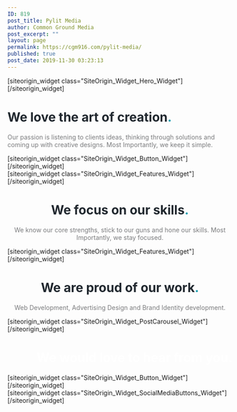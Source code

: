 ```yaml
---
ID: 819
post_title: Pylit Media
author: Common Ground Media
post_excerpt: ""
layout: page
permalink: https://cgm916.com/pylit-media/
published: true
post_date: 2019-11-30 03:23:13
---
```

<div id="pl-819"  class="panel-layout" ><div id="pg-819-0"  class="panel-grid panel-has-style"  data-style="{&quot;row_css&quot;:&quot;height: 400px;&quot;,&quot;mobile_css&quot;:&quot;height: 400px;&quot;,&quot;background_image_attachment&quot;:false,&quot;background_display&quot;:&quot;tile&quot;,&quot;lsow_dark_bg&quot;:&quot;&quot;,&quot;bottom_margin&quot;:&quot;0px&quot;,&quot;row_stretch&quot;:&quot;full-stretched&quot;,&quot;cell_alignment&quot;:&quot;flex-start&quot;,&quot;iw-visible-screen&quot;:&quot;iw-all&quot;,&quot;iw-visible-layout&quot;:&quot;iw-all&quot;}" ><div class="siteorigin-panels-stretch panel-row-style panel-row-style-for-819-0" data-stretch-type="full-stretched" ><div id="pgc-819-0-0"  class="panel-grid-cell"  data-weight="1" ><div id="panel-819-0-0-0" class="so-panel widget widget_sow-hero panel-first-child panel-last-child" data-index="0" data-style="{&quot;background_image_attachment&quot;:false,&quot;background_display&quot;:&quot;tile&quot;,&quot;iw-visible-screen&quot;:&quot;iw-all&quot;,&quot;iw-visible-layout&quot;:&quot;iw-all&quot;}" >[siteorigin_widget class="SiteOrigin_Widget_Hero_Widget"]<input type="hidden" value="{&quot;instance&quot;:{&quot;frames&quot;:[{&quot;content&quot;:&quot;&lt;h1 style=\&quot;text-align: center; font-size: 30px;\&quot;&gt;Pylit Media&lt;\/h1&gt;\n&lt;p style=\&quot;text-align: center;\&quot;&gt;Precision. Quality. Finesse.&lt;\/p&gt;&quot;,&quot;content_selected_editor&quot;:&quot;html&quot;,&quot;background&quot;:{&quot;image&quot;:826,&quot;image_fallback&quot;:&quot;https:\/\/layouts.siteorigin.com\/wp-content\/uploads\/2015\/09\/smart-watch-821557_1920.jpg#1920x1279&quot;,&quot;size&quot;:&quot;medium_large&quot;,&quot;image_type&quot;:&quot;cover&quot;,&quot;opacity&quot;:70,&quot;color&quot;:&quot;#333333&quot;,&quot;url&quot;:&quot;&quot;,&quot;so_field_container_state&quot;:&quot;open&quot;,&quot;new_window&quot;:false,&quot;videos&quot;:[]},&quot;buttons&quot;:[]}],&quot;controls&quot;:{&quot;speed&quot;:800,&quot;timeout&quot;:8000,&quot;nav_color_hex&quot;:&quot;#FFFFFF&quot;,&quot;nav_style&quot;:&quot;thin&quot;,&quot;nav_size&quot;:25,&quot;so_field_container_state&quot;:&quot;open&quot;,&quot;nav_always_show_mobile&quot;:false,&quot;swipe&quot;:false,&quot;background_video_mobile&quot;:false},&quot;design&quot;:{&quot;height&quot;:&quot;400px&quot;,&quot;height_unit&quot;:&quot;px&quot;,&quot;height_responsive&quot;:&quot;200px&quot;,&quot;height_responsive_unit&quot;:&quot;px&quot;,&quot;padding&quot;:&quot;350px&quot;,&quot;padding_unit&quot;:&quot;px&quot;,&quot;extra_top_padding&quot;:false,&quot;extra_top_padding_unit&quot;:&quot;px&quot;,&quot;padding_sides&quot;:&quot;20px&quot;,&quot;padding_sides_unit&quot;:&quot;px&quot;,&quot;width&quot;:&quot;1280px&quot;,&quot;width_unit&quot;:&quot;px&quot;,&quot;heading_font&quot;:&quot;&quot;,&quot;heading_color&quot;:false,&quot;heading_size&quot;:&quot;22pt&quot;,&quot;heading_size_unit&quot;:&quot;pt&quot;,&quot;fittext_compressor&quot;:0,&quot;heading_shadow&quot;:50,&quot;text_color&quot;:false,&quot;text_size&quot;:&quot;16pt&quot;,&quot;text_size_unit&quot;:&quot;pt&quot;,&quot;text_font&quot;:&quot;&quot;,&quot;text_shadow&quot;:0,&quot;link_color&quot;:false,&quot;link_color_hover&quot;:false,&quot;so_field_container_state&quot;:&quot;open&quot;,&quot;fittext&quot;:false},&quot;_sow_form_id&quot;:&quot;12355539875dedb1827bb85575575439&quot;,&quot;_sow_form_timestamp&quot;:&quot;1575859345253&quot;,&quot;so_sidebar_emulator_id&quot;:&quot;sow-hero-81910000&quot;,&quot;option_name&quot;:&quot;widget_sow-hero&quot;},&quot;args&quot;:{&quot;before_widget&quot;:&quot;&lt;div id=\&quot;panel-819-0-0-0\&quot; class=\&quot;so-panel widget widget_sow-hero panel-first-child panel-last-child\&quot; data-index=\&quot;0\&quot; data-style=\&quot;{&amp;quot;background_image_attachment&amp;quot;:false,&amp;quot;background_display&amp;quot;:&amp;quot;tile&amp;quot;,&amp;quot;iw-visible-screen&amp;quot;:&amp;quot;iw-all&amp;quot;,&amp;quot;iw-visible-layout&amp;quot;:&amp;quot;iw-all&amp;quot;}\&quot; &gt;&quot;,&quot;after_widget&quot;:&quot;&lt;\/div&gt;&quot;,&quot;before_title&quot;:&quot;&lt;h3 class=\&quot;widget-title\&quot;&gt;&quot;,&quot;after_title&quot;:&quot;&lt;\/h3&gt;&quot;,&quot;widget_id&quot;:&quot;widget-0-0-0&quot;}}" />[/siteorigin_widget]</div></div></div></div><div id="pg-819-1"  class="panel-grid panel-has-style"  data-style="{&quot;background_display&quot;:&quot;tile&quot;,&quot;lsow_dark_bg&quot;:&quot;&quot;,&quot;bottom_margin&quot;:&quot;0px&quot;,&quot;row_stretch&quot;:&quot;full&quot;}" ><div class="siteorigin-panels-stretch panel-row-style panel-row-style-for-819-1" data-stretch-type="full" ><div id="pgc-819-1-0"  class="panel-grid-cell"  data-weight="0.6" ><div id="panel-819-1-0-0" class="so-panel widget widget_sow-editor panel-first-child panel-last-child" data-index="1" data-style="{&quot;padding&quot;:&quot;20px 0px&quot;,&quot;background_display&quot;:&quot;tile&quot;}" ><div class="panel-widget-style panel-widget-style-for-819-1-0-0" ><div class="so-widget-sow-editor so-widget-sow-editor-base">
<div class="siteorigin-widget-tinymce textwidget">
	<h1><span style="color: #21282f;">We love the art of creation<span style="color: #1b9cae;">.</span></span></h1><p><span style="color: #7b7c7e;">Our passion is listening to clients ideas, thinking through solutions and coming up with creative designs. Most Importantly, we keep it simple.</span></p></div>
</div></div></div></div><div id="pgc-819-1-1"  class="panel-grid-cell"  data-weight="0.4" ><div id="panel-819-1-1-0" class="so-panel widget widget_sow-button panel-first-child panel-last-child" data-index="2" data-style="{&quot;padding&quot;:&quot;70px 0px 0px 0px&quot;,&quot;background_display&quot;:&quot;tile&quot;}" ><div class="panel-widget-style panel-widget-style-for-819-1-1-0" >[siteorigin_widget class="SiteOrigin_Widget_Button_Widget"]<input type="hidden" value="{&quot;instance&quot;:{&quot;text&quot;:&quot;Find out more about our methods&quot;,&quot;url&quot;:&quot;&quot;,&quot;button_icon&quot;:{&quot;icon_selected&quot;:&quot;&quot;,&quot;icon_color&quot;:false,&quot;icon&quot;:0,&quot;icon_placement&quot;:&quot;left&quot;},&quot;design&quot;:{&quot;align&quot;:&quot;center&quot;,&quot;theme&quot;:&quot;wire&quot;,&quot;button_color&quot;:&quot;#1b9cae&quot;,&quot;text_color&quot;:false,&quot;hover&quot;:true,&quot;font_size&quot;:&quot;1&quot;,&quot;rounding&quot;:&quot;0.5&quot;,&quot;padding&quot;:&quot;1&quot;,&quot;width&quot;:false,&quot;font&quot;:&quot;default&quot;},&quot;attributes&quot;:{&quot;id&quot;:&quot;&quot;,&quot;title&quot;:&quot;&quot;,&quot;onclick&quot;:&quot;&quot;,&quot;classes&quot;:&quot;&quot;,&quot;rel&quot;:&quot;&quot;},&quot;new_window&quot;:false,&quot;so_sidebar_emulator_id&quot;:&quot;sow-button-81910002&quot;,&quot;option_name&quot;:&quot;widget_sow-button&quot;},&quot;args&quot;:{&quot;before_widget&quot;:&quot;&lt;div id=\&quot;panel-819-1-1-0\&quot; class=\&quot;so-panel widget widget_sow-button panel-first-child panel-last-child\&quot; data-index=\&quot;2\&quot; data-style=\&quot;{&amp;quot;padding&amp;quot;:&amp;quot;70px 0px 0px 0px&amp;quot;,&amp;quot;background_display&amp;quot;:&amp;quot;tile&amp;quot;}\&quot; &gt;&lt;div class=\&quot;panel-widget-style panel-widget-style-for-819-1-1-0\&quot; &gt;&quot;,&quot;after_widget&quot;:&quot;&lt;\/div&gt;&lt;\/div&gt;&quot;,&quot;before_title&quot;:&quot;&lt;h3 class=\&quot;widget-title\&quot;&gt;&quot;,&quot;after_title&quot;:&quot;&lt;\/h3&gt;&quot;,&quot;widget_id&quot;:&quot;widget-1-1-0&quot;}}" />[/siteorigin_widget]</div></div></div></div></div><div id="pg-819-2"  class="panel-grid panel-has-style"  data-style="{&quot;background_display&quot;:&quot;tile&quot;,&quot;lsow_dark_bg&quot;:&quot;&quot;,&quot;bottom_margin&quot;:&quot;100px&quot;,&quot;row_stretch&quot;:&quot;full&quot;}" ><div class="siteorigin-panels-stretch panel-row-style panel-row-style-for-819-2" data-stretch-type="full" ><div id="pgc-819-2-0"  class="panel-grid-cell"  data-weight="1" ><div id="panel-819-2-0-0" class="so-panel widget widget_sow-features panel-first-child panel-last-child" data-index="3" data-style="{&quot;background_image_attachment&quot;:false,&quot;background_display&quot;:&quot;tile&quot;}" >[siteorigin_widget class="SiteOrigin_Widget_Features_Widget"]<input type="hidden" value="{&quot;instance&quot;:{&quot;features&quot;:[{&quot;container_color&quot;:&quot;#ffffff&quot;,&quot;container_position&quot;:&quot;top&quot;,&quot;icon&quot;:&quot;elegantline-heart&quot;,&quot;icon_title&quot;:&quot;&quot;,&quot;icon_color&quot;:&quot;#1b9cae&quot;,&quot;icon_image&quot;:0,&quot;icon_image_size&quot;:&quot;full&quot;,&quot;title&quot;:&quot;Listen&quot;,&quot;text&quot;:&quot;&quot;,&quot;text_selected_editor&quot;:&quot;tinymce&quot;,&quot;more_text&quot;:&quot;&quot;,&quot;more_url&quot;:&quot;&quot;},{&quot;container_color&quot;:&quot;#ffffff&quot;,&quot;container_position&quot;:&quot;top&quot;,&quot;icon&quot;:&quot;elegantline-lightbulb&quot;,&quot;icon_title&quot;:&quot;&quot;,&quot;icon_color&quot;:&quot;#1b9cae&quot;,&quot;icon_image&quot;:0,&quot;icon_image_size&quot;:&quot;full&quot;,&quot;title&quot;:&quot;Think&quot;,&quot;text&quot;:&quot;&quot;,&quot;text_selected_editor&quot;:&quot;tinymce&quot;,&quot;more_text&quot;:&quot;&quot;,&quot;more_url&quot;:&quot;&quot;},{&quot;container_color&quot;:&quot;#ffffff&quot;,&quot;container_position&quot;:&quot;top&quot;,&quot;icon&quot;:&quot;elegantline-linegraph&quot;,&quot;icon_title&quot;:&quot;&quot;,&quot;icon_color&quot;:&quot;#1b9cae&quot;,&quot;icon_image&quot;:0,&quot;icon_image_size&quot;:&quot;full&quot;,&quot;title&quot;:&quot;Design&quot;,&quot;text&quot;:&quot;&quot;,&quot;text_selected_editor&quot;:&quot;tinymce&quot;,&quot;more_text&quot;:&quot;&quot;,&quot;more_url&quot;:&quot;&quot;},{&quot;container_color&quot;:&quot;#ffffff&quot;,&quot;container_position&quot;:&quot;top&quot;,&quot;icon&quot;:&quot;elegantline-refresh&quot;,&quot;icon_title&quot;:&quot;&quot;,&quot;icon_color&quot;:&quot;#1b9cae&quot;,&quot;icon_image&quot;:0,&quot;icon_image_size&quot;:&quot;full&quot;,&quot;title&quot;:&quot;Refine&quot;,&quot;text&quot;:&quot;&quot;,&quot;text_selected_editor&quot;:&quot;tinymce&quot;,&quot;more_text&quot;:&quot;&quot;,&quot;more_url&quot;:&quot;&quot;}],&quot;fonts&quot;:{&quot;title_options&quot;:{&quot;font&quot;:&quot;default&quot;,&quot;size&quot;:false,&quot;size_unit&quot;:&quot;px&quot;,&quot;color&quot;:false,&quot;so_field_container_state&quot;:&quot;closed&quot;},&quot;text_options&quot;:{&quot;font&quot;:&quot;default&quot;,&quot;size&quot;:false,&quot;size_unit&quot;:&quot;px&quot;,&quot;color&quot;:false,&quot;so_field_container_state&quot;:&quot;closed&quot;},&quot;more_text_options&quot;:{&quot;font&quot;:&quot;default&quot;,&quot;size&quot;:false,&quot;size_unit&quot;:&quot;px&quot;,&quot;color&quot;:false,&quot;so_field_container_state&quot;:&quot;closed&quot;},&quot;so_field_container_state&quot;:&quot;closed&quot;},&quot;container_shape&quot;:&quot;round&quot;,&quot;container_size&quot;:&quot;48px&quot;,&quot;container_size_unit&quot;:&quot;px&quot;,&quot;icon_size&quot;:&quot;48px&quot;,&quot;icon_size_unit&quot;:&quot;px&quot;,&quot;per_row&quot;:4,&quot;responsive&quot;:true,&quot;_sow_form_id&quot;:&quot;590986a8242ff&quot;,&quot;title_link&quot;:false,&quot;icon_link&quot;:false,&quot;new_window&quot;:false,&quot;icon_size_custom&quot;:false,&quot;so_sidebar_emulator_id&quot;:&quot;sow-features-81910003&quot;,&quot;option_name&quot;:&quot;widget_sow-features&quot;},&quot;args&quot;:{&quot;before_widget&quot;:&quot;&lt;div id=\&quot;panel-819-2-0-0\&quot; class=\&quot;so-panel widget widget_sow-features panel-first-child panel-last-child\&quot; data-index=\&quot;3\&quot; data-style=\&quot;{&amp;quot;background_image_attachment&amp;quot;:false,&amp;quot;background_display&amp;quot;:&amp;quot;tile&amp;quot;}\&quot; &gt;&quot;,&quot;after_widget&quot;:&quot;&lt;\/div&gt;&quot;,&quot;before_title&quot;:&quot;&lt;h3 class=\&quot;widget-title\&quot;&gt;&quot;,&quot;after_title&quot;:&quot;&lt;\/h3&gt;&quot;,&quot;widget_id&quot;:&quot;widget-2-0-0&quot;}}" />[/siteorigin_widget]</div></div></div></div><div id="pg-819-3"  class="panel-grid panel-has-style"  data-style="{&quot;padding&quot;:&quot;0px 0px 100px 0px&quot;,&quot;background&quot;:&quot;#f5f6f7&quot;,&quot;background_display&quot;:&quot;tile&quot;,&quot;lsow_dark_bg&quot;:&quot;&quot;,&quot;bottom_margin&quot;:&quot;0px&quot;,&quot;row_stretch&quot;:&quot;full&quot;}" ><div class="siteorigin-panels-stretch panel-row-style panel-row-style-for-819-3" data-stretch-type="full" ><div id="pgc-819-3-0"  class="panel-grid-cell"  data-weight="1" ><div id="panel-819-3-0-0" class="so-panel widget widget_sow-editor panel-first-child" data-index="4" data-style="{&quot;padding&quot;:&quot;20px 0px&quot;,&quot;background_display&quot;:&quot;tile&quot;}" ><div class="panel-widget-style panel-widget-style-for-819-3-0-0" ><div class="so-widget-sow-editor so-widget-sow-editor-base">
<div class="siteorigin-widget-tinymce textwidget">
	<h1 style="text-align: center;"><span style="color: #21282f;">We focus on our skills<span style="color: #1b9cae;">.</span></span></h1><p style="text-align: center;"><span style="color: #7b7c7e;">We know our core strengths, stick to our guns and hone our skills. Most Importantly, we stay focused.</span></p></div>
</div></div></div><div id="panel-819-3-0-1" class="so-panel widget widget_sow-features panel-last-child" data-index="5" data-style="{&quot;background_display&quot;:&quot;tile&quot;}" >[siteorigin_widget class="SiteOrigin_Widget_Features_Widget"]<input type="hidden" value="{&quot;instance&quot;:{&quot;features&quot;:[{&quot;container_color&quot;:&quot;#f5f6f7&quot;,&quot;icon&quot;:&quot;elegantline-mobile&quot;,&quot;icon_color&quot;:&quot;#21282f&quot;,&quot;icon_image&quot;:0,&quot;title&quot;:&quot;INTERFACE DESIGN&quot;,&quot;text&quot;:&quot;Focused on cross platform design to ensure a seamless customer experience&quot;,&quot;more_text&quot;:&quot;&quot;,&quot;more_url&quot;:&quot;&quot;,&quot;container_position&quot;:&quot;top&quot;,&quot;icon_title&quot;:&quot;&quot;,&quot;icon_image_size&quot;:false},{&quot;container_color&quot;:&quot;#f5f6f7&quot;,&quot;icon&quot;:&quot;elegantline-tools&quot;,&quot;icon_color&quot;:&quot;#21282f&quot;,&quot;icon_image&quot;:0,&quot;title&quot;:&quot;UX DESIGN&quot;,&quot;text&quot;:&quot;Skilled at creating unique custom interfaces for an unparalleled user interest&quot;,&quot;more_text&quot;:&quot;&quot;,&quot;more_url&quot;:&quot;&quot;,&quot;container_position&quot;:&quot;top&quot;,&quot;icon_title&quot;:&quot;&quot;,&quot;icon_image_size&quot;:false},{&quot;container_color&quot;:&quot;#f5f6f7&quot;,&quot;icon&quot;:&quot;elegantline-phone&quot;,&quot;icon_color&quot;:&quot;#21282f&quot;,&quot;icon_image&quot;:0,&quot;title&quot;:&quot;MOBILE APPS&quot;,&quot;text&quot;:&quot;Extensive experience in both iOS and Android APP Development&quot;,&quot;more_text&quot;:&quot;&quot;,&quot;more_url&quot;:&quot;&quot;,&quot;container_position&quot;:&quot;top&quot;,&quot;icon_title&quot;:&quot;&quot;,&quot;icon_image_size&quot;:false}],&quot;container_shape&quot;:&quot;round&quot;,&quot;container_size&quot;:&quot;168px&quot;,&quot;icon_size&quot;:&quot;72px&quot;,&quot;per_row&quot;:3,&quot;responsive&quot;:true,&quot;title_link&quot;:false,&quot;icon_link&quot;:false,&quot;new_window&quot;:false,&quot;fonts&quot;:{&quot;title_options&quot;:{&quot;font&quot;:&quot;default&quot;,&quot;size&quot;:false,&quot;color&quot;:false},&quot;text_options&quot;:{&quot;font&quot;:&quot;default&quot;,&quot;size&quot;:false,&quot;color&quot;:false},&quot;more_text_options&quot;:{&quot;font&quot;:&quot;default&quot;,&quot;size&quot;:false,&quot;color&quot;:false}},&quot;icon_size_custom&quot;:false,&quot;so_sidebar_emulator_id&quot;:&quot;sow-features-81910005&quot;,&quot;option_name&quot;:&quot;widget_sow-features&quot;},&quot;args&quot;:{&quot;before_widget&quot;:&quot;&lt;div id=\&quot;panel-819-3-0-1\&quot; class=\&quot;so-panel widget widget_sow-features panel-last-child\&quot; data-index=\&quot;5\&quot; data-style=\&quot;{&amp;quot;background_display&amp;quot;:&amp;quot;tile&amp;quot;}\&quot; &gt;&quot;,&quot;after_widget&quot;:&quot;&lt;\/div&gt;&quot;,&quot;before_title&quot;:&quot;&lt;h3 class=\&quot;widget-title\&quot;&gt;&quot;,&quot;after_title&quot;:&quot;&lt;\/h3&gt;&quot;,&quot;widget_id&quot;:&quot;widget-3-0-1&quot;}}" />[/siteorigin_widget]</div></div></div></div><div id="pg-819-4"  class="panel-grid panel-has-style"  data-style="{&quot;background_display&quot;:&quot;tile&quot;,&quot;lsow_dark_bg&quot;:&quot;&quot;,&quot;bottom_margin&quot;:&quot;65px&quot;,&quot;row_stretch&quot;:&quot;full&quot;}" ><div class="siteorigin-panels-stretch panel-row-style panel-row-style-for-819-4" data-stretch-type="full" ><div id="pgc-819-4-0"  class="panel-grid-cell"  data-weight="1" ><div id="panel-819-4-0-0" class="so-panel widget widget_sow-editor panel-first-child panel-last-child" data-index="6" data-style="{&quot;padding&quot;:&quot;20px 0px&quot;,&quot;background_display&quot;:&quot;tile&quot;}" ><div class="panel-widget-style panel-widget-style-for-819-4-0-0" ><div class="so-widget-sow-editor so-widget-sow-editor-base">
<div class="siteorigin-widget-tinymce textwidget">
	<h1 style="text-align: center;"><span style="color: #21282f;">We are proud of our work<span style="color: #1b9cae;">.</span></span></h1><p style="text-align: center;"><span style="color: #7b7c7e;">Web Development, Advertising Design and Brand Identity development.</span></p></div>
</div></div></div></div></div></div><div id="pg-819-5"  class="panel-grid panel-has-style"  data-style="{&quot;padding&quot;:&quot;0px 0px 100px 0px&quot;,&quot;background_display&quot;:&quot;tile&quot;,&quot;lsow_dark_bg&quot;:&quot;&quot;}" ><div class="panel-row-style panel-row-style-for-819-5" ><div id="pgc-819-5-0"  class="panel-grid-cell"  data-weight="1" ><div id="panel-819-5-0-0" class="so-panel widget widget_sow-post-carousel panel-first-child panel-last-child" data-index="7" data-style="{&quot;padding&quot;:&quot;0px&quot;,&quot;background_display&quot;:&quot;tile&quot;}" ><div class="panel-widget-style panel-widget-style-for-819-5-0-0" >[siteorigin_widget class="SiteOrigin_Widget_PostCarousel_Widget"]<input type="hidden" value="{&quot;instance&quot;:{&quot;title&quot;:&quot;&quot;,&quot;posts&quot;:&quot;&quot;,&quot;default_thumbnail&quot;:0,&quot;image_size&quot;:&quot;sow-carousel-default&quot;,&quot;so_sidebar_emulator_id&quot;:&quot;sow-post-carousel-81910007&quot;,&quot;option_name&quot;:&quot;widget_sow-post-carousel&quot;},&quot;args&quot;:{&quot;before_widget&quot;:&quot;&lt;div id=\&quot;panel-819-5-0-0\&quot; class=\&quot;so-panel widget widget_sow-post-carousel panel-first-child panel-last-child\&quot; data-index=\&quot;7\&quot; data-style=\&quot;{&amp;quot;padding&amp;quot;:&amp;quot;0px&amp;quot;,&amp;quot;background_display&amp;quot;:&amp;quot;tile&amp;quot;}\&quot; &gt;&lt;div class=\&quot;panel-widget-style panel-widget-style-for-819-5-0-0\&quot; &gt;&quot;,&quot;after_widget&quot;:&quot;&lt;\/div&gt;&lt;\/div&gt;&quot;,&quot;before_title&quot;:&quot;&lt;h3 class=\&quot;widget-title\&quot;&gt;&quot;,&quot;after_title&quot;:&quot;&lt;\/h3&gt;&quot;,&quot;widget_id&quot;:&quot;widget-5-0-0&quot;}}" />[/siteorigin_widget]</div></div></div></div></div><div id="pg-819-6"  class="panel-grid panel-has-style"  data-style="{&quot;padding&quot;:&quot;0px 0px 25px 0px&quot;,&quot;background&quot;:&quot;#1a3538&quot;,&quot;background_display&quot;:&quot;tile&quot;,&quot;lsow_dark_bg&quot;:&quot;&quot;,&quot;bottom_margin&quot;:&quot;0px&quot;,&quot;row_stretch&quot;:&quot;full&quot;}" ><div class="siteorigin-panels-stretch panel-row-style panel-row-style-for-819-6" data-stretch-type="full" ><div id="pgc-819-6-0"  class="panel-grid-cell"  data-weight="0.6" ><div id="panel-819-6-0-0" class="so-panel widget widget_sow-editor panel-first-child panel-last-child" data-index="8" data-style="{&quot;padding&quot;:&quot;20px 0px&quot;,&quot;background_display&quot;:&quot;tile&quot;}" ><div class="panel-widget-style panel-widget-style-for-819-6-0-0" ><div class="so-widget-sow-editor so-widget-sow-editor-base">
<div class="siteorigin-widget-tinymce textwidget">
	<h1 style="text-align: right;"><span style="color: #ffffff;">We would love to hear from you.</span></h1></div>
</div></div></div></div><div id="pgc-819-6-1"  class="panel-grid-cell"  data-weight="0.4" ><div id="panel-819-6-1-0" class="so-panel widget widget_sow-button panel-first-child panel-last-child" data-index="9" data-style="{&quot;padding&quot;:&quot;35px 0px 0px 0px&quot;,&quot;background_display&quot;:&quot;tile&quot;}" ><div class="panel-widget-style panel-widget-style-for-819-6-1-0" >[siteorigin_widget class="SiteOrigin_Widget_Button_Widget"]<input type="hidden" value="{&quot;instance&quot;:{&quot;text&quot;:&quot;Get in touch&quot;,&quot;url&quot;:&quot;&quot;,&quot;button_icon&quot;:{&quot;icon_selected&quot;:&quot;&quot;,&quot;icon_color&quot;:false,&quot;icon&quot;:0,&quot;icon_placement&quot;:&quot;left&quot;},&quot;design&quot;:{&quot;align&quot;:&quot;left&quot;,&quot;theme&quot;:&quot;wire&quot;,&quot;button_color&quot;:&quot;#ffffff&quot;,&quot;text_color&quot;:&quot;#1a3538&quot;,&quot;hover&quot;:true,&quot;font_size&quot;:&quot;1&quot;,&quot;rounding&quot;:&quot;0.5&quot;,&quot;padding&quot;:&quot;1&quot;,&quot;width&quot;:false,&quot;font&quot;:&quot;default&quot;},&quot;attributes&quot;:{&quot;id&quot;:&quot;&quot;,&quot;title&quot;:&quot;&quot;,&quot;onclick&quot;:&quot;&quot;,&quot;classes&quot;:&quot;&quot;,&quot;rel&quot;:&quot;&quot;},&quot;new_window&quot;:false,&quot;so_sidebar_emulator_id&quot;:&quot;sow-button-81910009&quot;,&quot;option_name&quot;:&quot;widget_sow-button&quot;},&quot;args&quot;:{&quot;before_widget&quot;:&quot;&lt;div id=\&quot;panel-819-6-1-0\&quot; class=\&quot;so-panel widget widget_sow-button panel-first-child panel-last-child\&quot; data-index=\&quot;9\&quot; data-style=\&quot;{&amp;quot;padding&amp;quot;:&amp;quot;35px 0px 0px 0px&amp;quot;,&amp;quot;background_display&amp;quot;:&amp;quot;tile&amp;quot;}\&quot; &gt;&lt;div class=\&quot;panel-widget-style panel-widget-style-for-819-6-1-0\&quot; &gt;&quot;,&quot;after_widget&quot;:&quot;&lt;\/div&gt;&lt;\/div&gt;&quot;,&quot;before_title&quot;:&quot;&lt;h3 class=\&quot;widget-title\&quot;&gt;&quot;,&quot;after_title&quot;:&quot;&lt;\/h3&gt;&quot;,&quot;widget_id&quot;:&quot;widget-6-1-0&quot;}}" />[/siteorigin_widget]</div></div></div></div></div><div id="pg-819-7"  class="panel-grid panel-has-style"  data-style="{&quot;padding&quot;:&quot;0px 0px 100px 0px&quot;,&quot;background&quot;:&quot;#1a3538&quot;,&quot;background_display&quot;:&quot;tile&quot;,&quot;lsow_dark_bg&quot;:&quot;&quot;,&quot;bottom_margin&quot;:&quot;0px&quot;,&quot;row_stretch&quot;:&quot;full&quot;}" ><div class="siteorigin-panels-stretch panel-row-style panel-row-style-for-819-7" data-stretch-type="full" ><div id="pgc-819-7-0"  class="panel-grid-cell"  data-weight="1" ><div id="panel-819-7-0-0" class="so-panel widget widget_sow-social-media-buttons panel-first-child panel-last-child" data-index="10" data-style="{&quot;background_display&quot;:&quot;tile&quot;}" >[siteorigin_widget class="SiteOrigin_Widget_SocialMediaButtons_Widget"]<input type="hidden" value="{&quot;instance&quot;:{&quot;networks&quot;:[{&quot;name&quot;:&quot;facebook&quot;,&quot;url&quot;:&quot;https:\/\/www.facebook.com\/&quot;,&quot;icon_color&quot;:&quot;#ffffff&quot;,&quot;button_color&quot;:&quot;#ffffff&quot;,&quot;icon_title&quot;:&quot;&quot;},{&quot;name&quot;:&quot;twitter&quot;,&quot;url&quot;:&quot;https:\/\/twitter.com\/&quot;,&quot;icon_color&quot;:&quot;#ffffff&quot;,&quot;button_color&quot;:&quot;#ffffff&quot;,&quot;icon_title&quot;:&quot;&quot;},{&quot;name&quot;:&quot;linkedin&quot;,&quot;url&quot;:&quot;https:\/\/www.linkedin.com\/&quot;,&quot;icon_color&quot;:&quot;#ffffff&quot;,&quot;button_color&quot;:&quot;#ffffff&quot;,&quot;icon_title&quot;:&quot;&quot;},{&quot;name&quot;:&quot;instagram&quot;,&quot;url&quot;:&quot;https:\/\/instagram.com\/&quot;,&quot;icon_color&quot;:&quot;#ffffff&quot;,&quot;button_color&quot;:&quot;#ffffff&quot;,&quot;icon_title&quot;:&quot;&quot;}],&quot;design&quot;:{&quot;new_window&quot;:true,&quot;theme&quot;:&quot;wire&quot;,&quot;icon_size&quot;:&quot;1&quot;,&quot;rounding&quot;:&quot;1.5&quot;,&quot;padding&quot;:&quot;1&quot;,&quot;align&quot;:&quot;center&quot;,&quot;margin&quot;:&quot;0.1&quot;,&quot;hover&quot;:false,&quot;mobile_align&quot;:&quot;left&quot;},&quot;title&quot;:&quot;&quot;,&quot;so_sidebar_emulator_id&quot;:&quot;sow-social-media-buttons-81910010&quot;,&quot;option_name&quot;:&quot;widget_sow-social-media-buttons&quot;},&quot;args&quot;:{&quot;before_widget&quot;:&quot;&lt;div id=\&quot;panel-819-7-0-0\&quot; class=\&quot;so-panel widget widget_sow-social-media-buttons panel-first-child panel-last-child\&quot; data-index=\&quot;10\&quot; data-style=\&quot;{&amp;quot;background_display&amp;quot;:&amp;quot;tile&amp;quot;}\&quot; &gt;&quot;,&quot;after_widget&quot;:&quot;&lt;\/div&gt;&quot;,&quot;before_title&quot;:&quot;&lt;h3 class=\&quot;widget-title\&quot;&gt;&quot;,&quot;after_title&quot;:&quot;&lt;\/h3&gt;&quot;,&quot;widget_id&quot;:&quot;widget-7-0-0&quot;}}" />[/siteorigin_widget]</div></div></div></div></div>